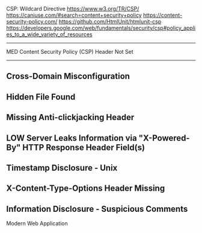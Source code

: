 CSP: Wildcard Directive
https://www.w3.org/TR/CSP/
https://caniuse.com/#search=content+security+policy
https://content-security-policy.com/
https://github.com/HtmlUnit/htmlunit-csp
https://developers.google.com/web/fundamentals/security/csp#policy_applies_to_a_wide_variety_of_resources

---

MED
Content Security Policy (CSP) Header Not Set

---

## Cross-Domain Misconfiguration

## Hidden File Found

## Missing Anti-clickjacking Header

LOW
Server Leaks Information via "X-Powered-By" HTTP Response Header Field(s)
--
Timestamp Disclosure - Unix
--
X-Content-Type-Options Header Missing
--
Information Disclosure - Suspicious Comments
--
Modern Web Application
